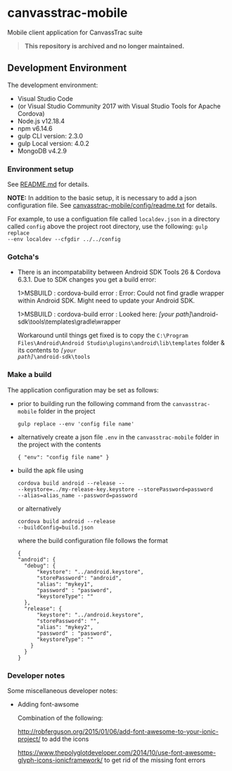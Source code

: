 # canvasstrac-mobile
Mobile client application for CanvassTrac suite

> **This repository is archived and no longer maintained.**

## Development Environment
The development environment:
* Visual Studio Code
* (or Visual Studio Community 2017 with Visual Studio Tools for Apache Cordova)
* Node.js v12.18.4
* npm v6.14.6
* gulp CLI version: 2.3.0
* gulp Local version: 4.0.2
* MongoDB v4.2.9

### Environment setup
See [README.md](canvasstrac-mobile/README.md) for details.

**NOTE:** In addition to the basic setup, it is necessary to add a json configuration file. See [canvasstrac-mobile/config/readme.txt](canvasstrac-mobile/config/readme.txt) for details.

For example, to use a configuation file called <code>localdev.json</code> in a directory called <code>config</code> above the project root directory, use the following:
  <code>gulp replace --env localdev --cfgdir ../../config</code>

### Gotcha's
* There is an incompatability between Android SDK Tools 26 & Cordova 6.3.1. Due to SDK changes you get a build error:
 
  1>MSBUILD : cordova-build error : Error: Could not find gradle wrapper within Android SDK. Might need to update your Android SDK.

  1>MSBUILD : cordova-build error : Looked here: *[your path]*\android-sdk\tools\templates\gradle\wrapper

  Workaround until things get fixed is to copy the <code>C:\Program Files\Android\Android Studio\plugins\android\lib\templates</code> folder & its contents to <code>*[your path]*\android-sdk\tools</code>


### Make a build
The application configuration may be set as follows:
* prior to building run the following command from the <code>canvasstrac-mobile</code> folder in the project

  <code>gulp replace --env 'config file name'</code>
* alternatively create a json file <code>.env</code> in the <code>canvasstrac-mobile</code> folder in the project with the contents

  <code>{ "env": "config file name" }</code>

* build the apk file using 

  <code>cordova build android --release -- --keystore=../my-release-key.keystore --storePassword=password --alias=alias_name --password=password</code>
  
  or alternatively

  <code>cordova build android --release --buildConfig=build.json</code>
  
  where the build configuration file follows the format

      {
      "android": {
        "debug": {
            "keystore": "../android.keystore",
            "storePassword": "android",
            "alias": "mykey1",
            "password" : "password",
            "keystoreType": ""
        },
        "release": {
            "keystore": "../android.keystore",
            "storePassword": "",
            "alias": "mykey2",
            "password" : "password",
            "keystoreType": ""
          }
        }
      }

### Developer notes
Some miscellaneous developer notes:
* Adding font-awsome

  Combination of the following:
  
  http://robferguson.org/2015/01/06/add-font-awesome-to-your-ionic-project/ to add the icons

  https://www.thepolyglotdeveloper.com/2014/10/use-font-awesome-glyph-icons-ionicframework/ to get rid of the missing font errors
  
